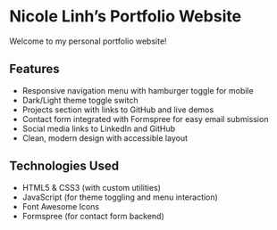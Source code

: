 # Nicole Linh’s Portfolio Website

Welcome to my personal portfolio website!

## Features

- Responsive navigation menu with hamburger toggle for mobile  
- Dark/Light theme toggle switch  
- Projects section with links to GitHub and live demos  
- Contact form integrated with Formspree for easy email submission  
- Social media links to LinkedIn and GitHub  
- Clean, modern design with accessible layout  

## Technologies Used

- HTML5 & CSS3 (with custom utilities)  
- JavaScript (for theme toggling and menu interaction)  
- Font Awesome Icons  
- Formspree (for contact form backend)  